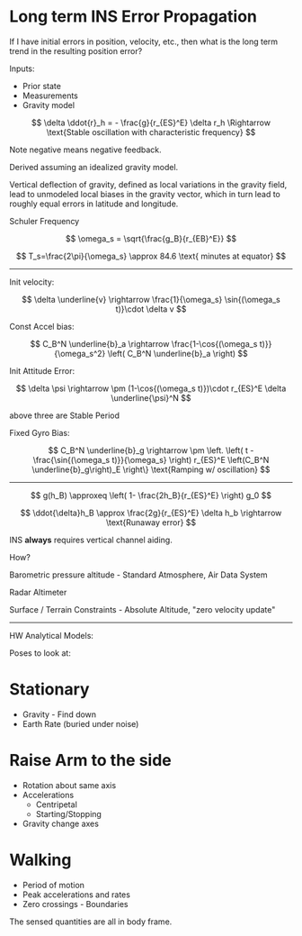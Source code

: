 # Long term INS Error Propagation

If I have initial errors in position, velocity, etc., then what is the long term trend in the resulting position error?

Inputs:

* Prior state
* Measurements
* Gravity model

$$
\delta \ddot{r}_h = - \frac{g}{r_{ES}^E} \delta r_h \Rightarrow \text{Stable oscillation with characteristic frequency}
$$

Note negative means negative feedback.

Derived assuming an idealized gravity model.

Vertical deflection of gravity, defined as local variations in the gravity field, lead to unmodeled local biases in the gravity vector, which in turn lead to roughly equal errors in latitude and longitude. 

Schuler Frequency

$$
\omega_s = \sqrt{\frac{g_B}{r_{EB}^E}}
$$

$$
T_s=\frac{2\pi}{\omega_s} \approx 84.6 \text{ minutes at equator}
$$

***

Init velocity:

$$
\delta \underline{v} \rightarrow \frac{1}{\omega_s} \sin{(\omega_s t)}\cdot \delta v
$$

Const Accel bias:

$$
C_B^N \underline{b}_a \rightarrow \frac{1-\cos{(\omega_s t)}}{\omega_s^2} \left( C_B^N \underline{b}_a \right)
$$

Init Attitude Error:

$$
\delta \psi \rightarrow \pm (1-\cos{(\omega_s t)})\cdot r_{ES}^E \delta \underline{\psi}^N
$$

above three are Stable Period

Fixed Gyro Bias:

$$
C_B^N \underline{b}_g \rightarrow \pm \left. \left( t - \frac{\sin{(\omega_s t)}}{\omega_s} \right) r_{ES}^E \left(C_B^N \underline{b}_g\right)_E \right\} \text{Ramping w/ oscillation}
$$

***

$$
g(h_B) \approxeq \left( 1- \frac{2h_B}{r_{ES}^E} \right) g_0
$$

$$
\ddot{\delta}h_B \approx \frac{2g}{r_{ES}^E} \delta h_b \rightarrow \text{Runaway error}
$$

INS **always** requires vertical channel aiding.

How?

Barometric pressure altitude - Standard Atmosphere, Air Data System

Radar Altimeter

Surface / Terrain Constraints - Absolute Altitude, "zero velocity update"

***

HW Analytical Models:

Poses to look at:

# Stationary

* Gravity - Find down
* Earth Rate (buried under noise)

# Raise Arm to the side

* Rotation about same axis
* Accelerations
  * Centripetal
  * Starting/Stopping
* Gravity change axes

# Walking
* Period of motion
* Peak accelerations and rates
* Zero crossings - Boundaries

The sensed quantities are all in body frame.